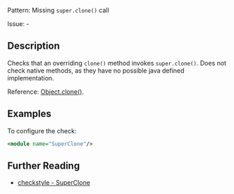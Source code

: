 Pattern: Missing `super.clone()` call

Issue: -

## Description

Checks that an overriding `clone()` method invokes `super.clone()`. Does not check native methods, as they have no possible java defined implementation. 

Reference: [Object.clone()](https://docs.oracle.com/javase/7/docs/api/java/lang/Object.html#clone%28%29). 

## Examples

To configure the check: 


```xml
<module name="SuperClone"/>
```

## Further Reading

* [checkstyle - SuperClone](http://checkstyle.sourceforge.net/config_coding.html#SuperClone)
